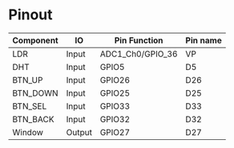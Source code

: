 # Pinout
| Component | IO     | Pin Function     | Pin name |
|-----------|--------|------------------|----------|
| LDR       | Input  | ADC1_Ch0/GPIO_36 | VP       |
| DHT       | Input  | GPIO5            | D5       |
| BTN_UP    | Input  | GPIO26           | D26      |
| BTN_DOWN  | Input  | GPIO25           | D25      |
| BTN_SEL   | Input  | GPIO33           | D33      |
| BTN_BACK  | Input  | GPIO32           | D32      |
| Window    | Output | GPIO27           | D27       |